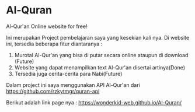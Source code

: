 # Al-Quran
Al-Qur'an Online website for free!


Ini merupakan Project pembelajaran saya yang kesekian kali nya.
Di website ini, tersedia beberapa fitur diantaranya :
1. Murotal Al-Qur'an yang bisa di putar secara online ataupun di download (Future)
2. Website yang dapat menampilkan text Al-Qur'an disertai artinya(Done)
3. Tersedia juga cerita-cerita para Nabi(Future)

Dalam project ini saya menggunakan API Al-Qur'an dari https://github.com/rzkytmgr/quran-api

Berikut adalah link page nya : https://wonderkid-web.github.io/Al-Quran/
